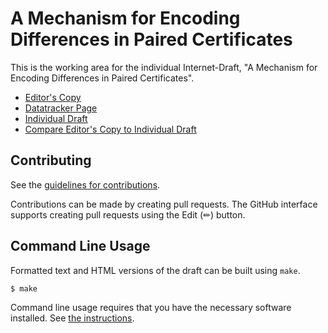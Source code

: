 # A Mechanism for Encoding Differences in Paired Certificates

This is the working area for the individual Internet-Draft, "A Mechanism for Encoding Differences in Paired Certificates".

* [Editor's Copy](https://CBonnell.github.io/chameleon-certs/#go.draft-bonnell-chameleon-certs.html)
* [Datatracker Page](https://datatracker.ietf.org/doc/draft-bonnell-chameleon-certs)
* [Individual Draft](https://datatracker.ietf.org/doc/html/draft-bonnell-chameleon-certs)
* [Compare Editor's Copy to Individual Draft](https://CBonnell.github.io/chameleon-certs/#go.draft-bonnell-chameleon-certs.diff)


## Contributing

See the
[guidelines for contributions](https://github.com/CBonnell/chameleon-certs/blob/main/CONTRIBUTING.md).

Contributions can be made by creating pull requests.
The GitHub interface supports creating pull requests using the Edit (✏) button.


## Command Line Usage

Formatted text and HTML versions of the draft can be built using `make`.

```sh
$ make
```

Command line usage requires that you have the necessary software installed.  See
[the instructions](https://github.com/martinthomson/i-d-template/blob/main/doc/SETUP.md).

